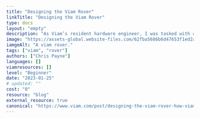 ```yaml
---
title: "Designing the Viam Rover"
linkTitle: "Designing the Viam Rover"
type: docs
layout: "empty"
description: "As Viam’s resident hardware engineer, I was tasked with creating the Viam Rover and was able to take it from ideation to production in just a few months."
image: "https://assets-global.website-files.com/62fba5686b6d47653f1ed2ae/63d1738a1fe2cc75bb8a358d_viam-rover-left-1-rgb-72dpi-p-800.jpg"
iamgeAlt: "A viam rover."
tags: ["viam", "rover"]
authors: ["Chris Payne"]
languages: []
viamresources: []
level: "Beginner"
date: "2023-01-25"
# updated: ""
cost: "0"
resource: "blog"
external_resource: true
canonical: "https://www.viam.com/post/designing-the-viam-rover-how-viam-supports-faster-hardware-iteration"
---
```

